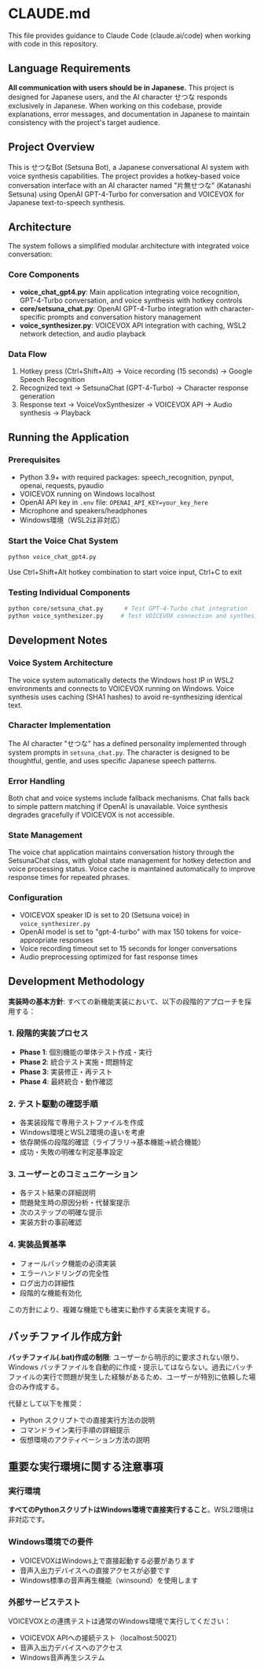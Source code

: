 # CLAUDE.md

This file provides guidance to Claude Code (claude.ai/code) when working with code in this repository.

## Language Requirements

**All communication with users should be in Japanese.** This project is designed for Japanese users, and the AI character せつな responds exclusively in Japanese. When working on this codebase, provide explanations, error messages, and documentation in Japanese to maintain consistency with the project's target audience.

## Project Overview

This is せつなBot (Setsuna Bot), a Japanese conversational AI system with voice synthesis capabilities. The project provides a hotkey-based voice conversation interface with an AI character named "片無せつな" (Katanashi Setsuna) using OpenAI GPT-4-Turbo for conversation and VOICEVOX for Japanese text-to-speech synthesis.

## Architecture

The system follows a simplified modular architecture with integrated voice conversation:

### Core Components
- **voice_chat_gpt4.py**: Main application integrating voice recognition, GPT-4-Turbo conversation, and voice synthesis with hotkey controls
- **core/setsuna_chat.py**: OpenAI GPT-4-Turbo integration with character-specific prompts and conversation history management  
- **voice_synthesizer.py**: VOICEVOX API integration with caching, WSL2 network detection, and audio playback

### Data Flow
1. Hotkey press (Ctrl+Shift+Alt) → Voice recording (15 seconds) → Google Speech Recognition
2. Recognized text → SetsunaChat (GPT-4-Turbo) → Character response generation
3. Response text → VoiceVoxSynthesizer → VOICEVOX API → Audio synthesis → Playback

## Running the Application

### Prerequisites
- Python 3.9+ with required packages: speech_recognition, pynput, openai, requests, pyaudio
- VOICEVOX running on Windows localhost
- OpenAI API key in `.env` file: `OPENAI_API_KEY=your_key_here`
- Microphone and speakers/headphones
- Windows環境（WSL2は非対応）

### Start the Voice Chat System
```bash
python voice_chat_gpt4.py
```
Use Ctrl+Shift+Alt hotkey combination to start voice input, Ctrl+C to exit

### Testing Individual Components
```bash
python core/setsuna_chat.py      # Test GPT-4-Turbo chat integration
python voice_synthesizer.py     # Test VOICEVOX connection and synthesis
```

## Development Notes

### Voice System Architecture
The voice system automatically detects the Windows host IP in WSL2 environments and connects to VOICEVOX running on Windows. Voice synthesis uses caching (SHA1 hashes) to avoid re-synthesizing identical text.

### Character Implementation
The AI character "せつな" has a defined personality implemented through system prompts in `setsuna_chat.py`. The character is designed to be thoughtful, gentle, and uses specific Japanese speech patterns.

### Error Handling
Both chat and voice systems include fallback mechanisms. Chat falls back to simple pattern matching if OpenAI is unavailable. Voice synthesis degrades gracefully if VOICEVOX is not accessible.

### State Management
The voice chat application maintains conversation history through the SetsunaChat class, with global state management for hotkey detection and voice processing status. Voice cache is maintained automatically to improve response times for repeated phrases.

### Configuration
- VOICEVOX speaker ID is set to 20 (Setsuna voice) in `voice_synthesizer.py`
- OpenAI model is set to "gpt-4-turbo" with max 150 tokens for voice-appropriate responses
- Voice recording timeout set to 15 seconds for longer conversations
- Audio preprocessing optimized for fast response times

## Development Methodology

**実装時の基本方針**: すべての新機能実装において、以下の段階的アプローチを採用する：

### 1. 段階的実装プロセス
- **Phase 1**: 個別機能の単体テスト作成・実行
- **Phase 2**: 統合テスト実施・問題特定
- **Phase 3**: 実装修正・再テスト
- **Phase 4**: 最終統合・動作確認

### 2. テスト駆動の確認手順
- 各実装段階で専用テストファイルを作成
- Windows環境とWSL2環境の違いを考慮
- 依存関係の段階的確認（ライブラリ→基本機能→統合機能）
- 成功・失敗の明確な判定基準設定

### 3. ユーザーとのコミュニケーション
- 各テスト結果の詳細説明
- 問題発生時の原因分析・代替案提示
- 次のステップの明確な提示
- 実装方針の事前確認

### 4. 実装品質基準
- フォールバック機能の必須実装
- エラーハンドリングの完全性
- ログ出力の詳細性
- 段階的な機能有効化

この方針により、複雑な機能でも確実に動作する実装を実現する。

## バッチファイル作成方針

**バッチファイル(.bat)作成の制限**: ユーザーから明示的に要求されない限り、Windows バッチファイルを自動的に作成・提示してはならない。過去にバッチファイルの実行で問題が発生した経験があるため、ユーザーが特別に依頼した場合のみ作成する。

代替として以下を推奨：
- Python スクリプトでの直接実行方法の説明
- コマンドライン実行手順の詳細提示
- 仮想環境のアクティベーション方法の説明

## 重要な実行環境に関する注意事項

### 実行環境
**すべてのPythonスクリプトはWindows環境で直接実行すること**。WSL2環境は非対応です。

### Windows環境での要件
- VOICEVOXはWindows上で直接起動する必要があります
- 音声入出力デバイスへの直接アクセスが必要です
- Windows標準の音声再生機能（winsound）を使用します

### 外部サービステスト
VOICEVOXとの連携テストは通常のWindows環境で実行してください：
- VOICEVOX APIへの接続テスト（localhost:50021）
- 音声入出力デバイスへのアクセス
- Windows音声再生システム